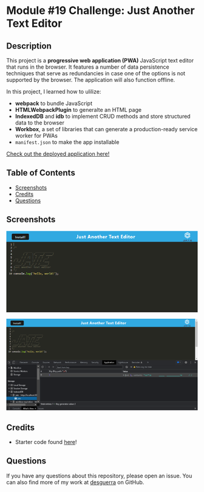 # Module #19 Challenge: Just Another Text Editor

## Description

This project is a **progressive web application (PWA)** JavaScript text editor that runs in the browser. It features a number of data persistence techniques that serve as redundancies in case one of the options is not supported by the browser. The application will also function offline.

In this project, I learned how to ulilize:

* **webpack** to bundle JavaScript
* **HTMLWebpackPlugin** to generalte an HTML page
* **IndexedDB** and **idb** to implement CRUD methods and store structured data to the browser
* **Workbox**, a set of libraries that can generate a production-ready service worker for PWAs
* `manifest.json` to make the app installable

[Check out the deployed application here!](https://frozen-tundra-88978.herokuapp.com/)

## Table of Contents

* [Screenshots](#screenshots)
* [Credits](#credits)
* [Questions](#questions)


## Screenshots

![screenshot 1 of project](assets/SS1.PNG)

![screenshot 2 of project](assets/SS2.PNG)


## Credits

* Starter code found [here](https://github.com/coding-boot-camp/cautious-meme)!


## Questions

If you have any questions about this repository, please open an issue. You can also find more of my work at [desguerra](https://github.com/desguerra) on GitHub.